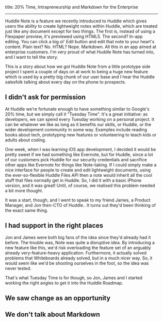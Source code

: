 title: 20% Time, Intrapreneurship and Markdown for the Enterprise

------

Huddle Note is a feature we recently introduced to Huddle which gives users the ability to create lightweight notes within Huddle, which are treated just like any document except for two things. The first is, instead of using a Flexpaper preview, it's previewed using HTML5. The second? In-app editing. You can click a big ol' *Edit* button and edit that note to your heart's content. Plain text? No. HTML? Nope. Markdown. All this in an app aimed at enterprise customers. I'm very proud of what Huddle Note has turned into, and I want to tell the story.

This is a story about how we got Huddle Note from a little prototype side project I spent a couple of days on at work to being a huge new feature which is used by a pretty big chunk of our user base and I hear the Huddle salesfolk talking about every day on the phone to prospects.

## I didn't ask for permission

At Huddle we're fortunate enough to have something similar to Google's 20% time, but we simply call it "Tuesday Time". It's a great initiative: as developers, we can spend every Tuesday working on a personal project. It can be whatever we like as long as it benefits our skills, or Huddle, or the wider development community in some way. Examples include reading books about tech, prototyping new features or volunteering to teach kids or adults about coding.

One week, when I was learning iOS app development, I decided it would be pretty sweet if we had something like Evernote, but for Huddle, since a lot of our customers pick Huddle for our security credentials and sacrifice other apps like Evernote for things like Note-taking. If I could simply make a nice interface for people to create and edit lightweight documents, using the ever-so-flexible Huddle Files API then a note would inherit all the cool stuff that files normally get in Huddle. So, I did it with a basic iPhone version, and it was great! Until, of course, we realised this problem needed a bit more thought.

It was a start, though, and I went to speak to my friend James, a Product Manager, and Jon then-CTO of Huddle.. It turns out they'd been thinking of the exact same thing.

## I had support in the right places

Jon and James were both big fans of the idea since they'd already had it before. The trouble was, Note was quite a disruptive idea. By introducing a new feature like this, we'd risk overloading the feature set of an arguably already very-feature-heavy application. Furthermore, it actually solved problems that Whiteboards already solved, but in a much nicer way. So, it would seem like we'd be shooting ourselves in the foot, so the idea was never tested.

That's what Tuesday Time is for though, so Jon, James and I started working the right angles to get it into the Huddle Roadmap.

## We saw change as an opportunity

## We don't talk about Markdown

